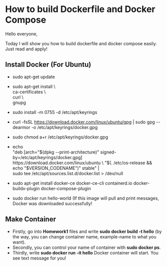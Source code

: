 # How to build Dockerfile and Docker Compose

Hello everyone,

Today I will show you how to build dockerfile and docker compose easily. Just read and apply!

## Install Docker (For Ubuntu)

- sudo apt-get update
- sudo apt-get install \ \
    ca-certificates \ \
    curl \ \
    gnupg

- sudo install -m 0755 -d /etc/apt/keyrings
- curl -fsSL https://download.docker.com/linux/ubuntu/gpg | sudo gpg --dearmor -o /etc/apt/keyrings/docker.gpg
- sudo chmod a+r /etc/apt/keyrings/docker.gpg
- echo \
  "deb [arch="$(dpkg --print-architecture)" signed-by=/etc/apt/keyrings/docker.gpg] https://download.docker.com/linux/ubuntu \
  "$(. /etc/os-release && echo "$VERSION_CODENAME")" stable" | \
  sudo tee /etc/apt/sources.list.d/docker.list > /dev/null

- sudo apt-get install docker-ce docker-ce-cli containerd.io docker-buildx-plugin docker-compose-plugin

- sudo docker run hello-world (If this image will pull and print messages, Docker was downloaded successfully!

## Make Container

- Firstly, go into **Homework1** files and write **sudo docker build -t hello** (by the way, you can change container name, example-name to what you want).
- Secondly, you can control your name of container with **sudo docker ps**.
- Thirdly, write **sudo docker run -it hello** Docker container will start. You see text message for you!
